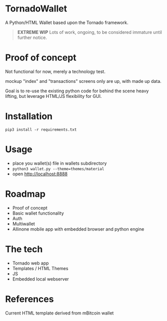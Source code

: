# TornadoWallet

A Python/HTML Wallet based upon the Tornado framework.

> **EXTREME WIP** Lots of work, ongoing, to be considered immature until further notice.

# Proof of concept

Not functional for now, merely a technology test.

mockup "index" and "transactions" screens only are up, with made up data.

Goal is to re-use the existing python code for behind the scene heavy lifting, but leverage HTML/JS flexibility for GUI.

# Installation

`pip3 install -r requirements.txt`

# Usage

* place you wallet(s) file in wallets subdirectory
* `python3 wallet.py --theme=themes/material`
* open [http://localhost:8888](http://localhost:8888)

# Roadmap

* Proof of concept
* Basic wallet functionality
* Auth
* Multiwallet
* Allinone mobile app with embedded browser and python engine

# The tech

* Tornado web app
* Templates / HTML Themes
* JS
* Embedded local webserver

# References

Current HTML template derived from mBitcoin wallet

